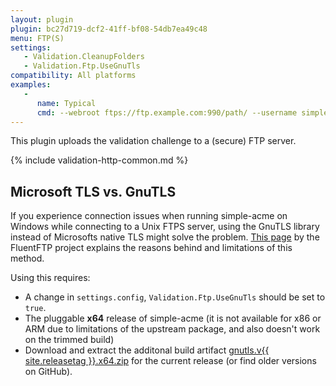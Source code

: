 ```yaml
---
layout: plugin
plugin: bc27d719-dcf2-41ff-bf08-54db7ea49c48
menu: FTP(S)
settings:
   - Validation.CleanupFolders
   - Validation.Ftp.UseGnuTls 
compatibility: All platforms
examples:
   -
      name: Typical
      cmd: ‑‑webroot ftps://ftp.example.com:990/path/ ‑‑username simpleacme ‑‑password *****
---
```

This plugin uploads the validation challenge to a (secure) FTP server.

{% include validation-http-common.md %}

## Microsoft TLS vs. GnuTLS
If you experience connection issues when running simple-acme on Windows while connecting to a Unix FTPS server, using the GnuTLS library
instead of Microsofts native TLS might solve the problem. [This page](https://github.com/robinrodricks/FluentFTP/wiki/FTPS-Connection-using-GnuTLS) 
by the FluentFTP project explains the reasons behind and limitations of this method.

Using this requires:
   - A change in `settings.config`, `Validation.Ftp.UseGnuTls` should be set to `true`.
   - The pluggable **x64** release of simple-acme (it is not available for x86 or ARM due to limitations of the upstream package, and also doesn't work on the trimmed build) 
   - Download and extract the additonal build artifact <a href="https://github.com/simple-acme/simple-acme/releases/download/v{{ site.releasetag }}/gnutls.v{{ site.releasetag }}.x64.zip">gnutls.v{{ site.releasetag }}.x64.zip</a> for the current release (or find older versions on GitHub).